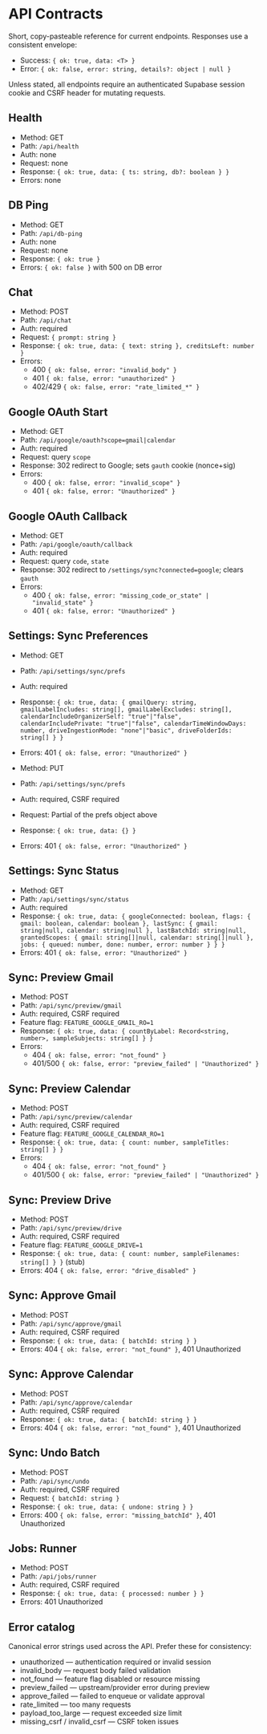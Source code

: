 # API Contracts

Short, copy-pasteable reference for current endpoints. Responses use a consistent envelope:

- Success: `{ ok: true, data: <T> }`
- Error: `{ ok: false, error: string, details?: object | null }`

Unless stated, all endpoints require an authenticated Supabase session cookie and CSRF header for mutating requests.

## Health

- Method: GET
- Path: `/api/health`
- Auth: none
- Request: none
- Response: `{ ok: true, data: { ts: string, db?: boolean } }`
- Errors: none

## DB Ping

- Method: GET
- Path: `/api/db-ping`
- Auth: none
- Request: none
- Response: `{ ok: true }`
- Errors: `{ ok: false }` with 500 on DB error

## Chat

- Method: POST
- Path: `/api/chat`
- Auth: required
- Request: `{ prompt: string }`
- Response: `{ ok: true, data: { text: string }, creditsLeft: number }`
- Errors:
  - 400 `{ ok: false, error: "invalid_body" }`
  - 401 `{ ok: false, error: "unauthorized" }`
  - 402/429 `{ ok: false, error: "rate_limited_*" }`

## Google OAuth Start

- Method: GET
- Path: `/api/google/oauth?scope=gmail|calendar`
- Auth: required
- Request: query `scope`
- Response: 302 redirect to Google; sets `gauth` cookie (nonce+sig)
- Errors:
  - 400 `{ ok: false, error: "invalid_scope" }`
  - 401 `{ ok: false, error: "Unauthorized" }`

## Google OAuth Callback

- Method: GET
- Path: `/api/google/oauth/callback`
- Auth: required
- Request: query `code`, `state`
- Response: 302 redirect to `/settings/sync?connected=google`; clears `gauth`
- Errors:
  - 400 `{ ok: false, error: "missing_code_or_state" | "invalid_state" }`
  - 401 `{ ok: false, error: "Unauthorized" }`

## Settings: Sync Preferences

- Method: GET
- Path: `/api/settings/sync/prefs`
- Auth: required
- Response: `{ ok: true, data: { gmailQuery: string, gmailLabelIncludes: string[], gmailLabelExcludes: string[], calendarIncludeOrganizerSelf: "true"|"false", calendarIncludePrivate: "true"|"false", calendarTimeWindowDays: number, driveIngestionMode: "none"|"basic", driveFolderIds: string[] } }`
- Errors: 401 `{ ok: false, error: "Unauthorized" }`

- Method: PUT
- Path: `/api/settings/sync/prefs`
- Auth: required, CSRF required
- Request: Partial of the prefs object above
- Response: `{ ok: true, data: {} }`
- Errors: 401 `{ ok: false, error: "Unauthorized" }`

## Settings: Sync Status

- Method: GET
- Path: `/api/settings/sync/status`
- Auth: required
- Response: `{ ok: true, data: { googleConnected: boolean, flags: { gmail: boolean, calendar: boolean }, lastSync: { gmail: string|null, calendar: string|null }, lastBatchId: string|null, grantedScopes: { gmail: string[]|null, calendar: string[]|null }, jobs: { queued: number, done: number, error: number } } }`
- Errors: 401 `{ ok: false, error: "Unauthorized" }`

## Sync: Preview Gmail

- Method: POST
- Path: `/api/sync/preview/gmail`
- Auth: required, CSRF required
- Feature flag: `FEATURE_GOOGLE_GMAIL_RO=1`
- Response: `{ ok: true, data: { countByLabel: Record<string, number>, sampleSubjects: string[] } }`
- Errors:
  - 404 `{ ok: false, error: "not_found" }`
  - 401/500 `{ ok: false, error: "preview_failed" | "Unauthorized" }`

## Sync: Preview Calendar

- Method: POST
- Path: `/api/sync/preview/calendar`
- Auth: required, CSRF required
- Feature flag: `FEATURE_GOOGLE_CALENDAR_RO=1`
- Response: `{ ok: true, data: { count: number, sampleTitles: string[] } }`
- Errors:
  - 404 `{ ok: false, error: "not_found" }`
  - 401/500 `{ ok: false, error: "preview_failed" | "Unauthorized" }`

## Sync: Preview Drive

- Method: POST
- Path: `/api/sync/preview/drive`
- Auth: required, CSRF required
- Feature flag: `FEATURE_GOOGLE_DRIVE=1`
- Response: `{ ok: true, data: { count: number, sampleFilenames: string[] } }` (stub)
- Errors: 404 `{ ok: false, error: "drive_disabled" }`

## Sync: Approve Gmail

- Method: POST
- Path: `/api/sync/approve/gmail`
- Auth: required, CSRF required
- Response: `{ ok: true, data: { batchId: string } }`
- Errors: 404 `{ ok: false, error: "not_found" }`, 401 Unauthorized

## Sync: Approve Calendar

- Method: POST
- Path: `/api/sync/approve/calendar`
- Auth: required, CSRF required
- Response: `{ ok: true, data: { batchId: string } }`
- Errors: 404 `{ ok: false, error: "not_found" }`, 401 Unauthorized

## Sync: Undo Batch

- Method: POST
- Path: `/api/sync/undo`
- Auth: required, CSRF required
- Request: `{ batchId: string }`
- Response: `{ ok: true, data: { undone: string } }`
- Errors: 400 `{ ok: false, error: "missing_batchId" }`, 401 Unauthorized

## Jobs: Runner

- Method: POST
- Path: `/api/jobs/runner`
- Auth: required, CSRF required
- Response: `{ ok: true, data: { processed: number } }`
- Errors: 401 Unauthorized

## Error catalog

Canonical error strings used across the API. Prefer these for consistency:

- unauthorized — authentication required or invalid session
- invalid_body — request body failed validation
- not_found — feature flag disabled or resource missing
- preview_failed — upstream/provider error during preview
- approve_failed — failed to enqueue or validate approval
- rate_limited — too many requests
- payload_too_large — request exceeded size limit
- missing_csrf / invalid_csrf — CSRF token issues
